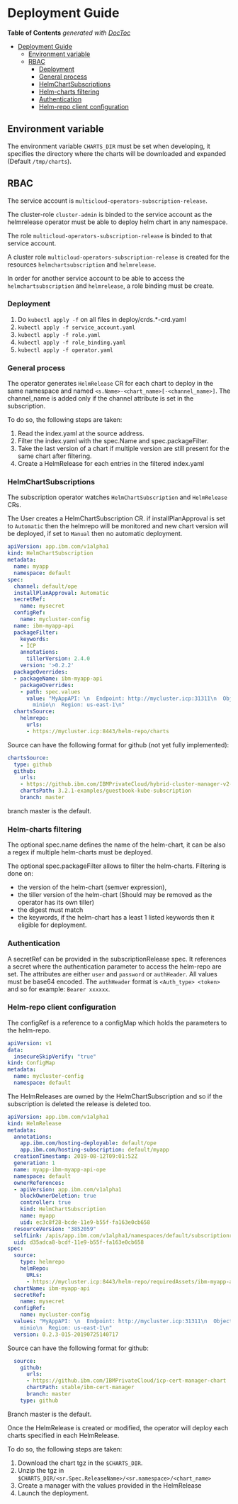 # Deployment Guide

<!-- START doctoc generated TOC please keep comment here to allow auto update -->
<!-- DON'T EDIT THIS SECTION, INSTEAD RE-RUN doctoc TO UPDATE -->
**Table of Contents**  *generated with [DocToc](https://github.com/thlorenz/doctoc)*

- [Deployment Guide](#deployment-guide)
    - [Environment variable](#environment-variable)
    - [RBAC](#rbac)
        - [Deployment](#deployment)
        - [General process](#general-process)
        - [HelmChartSubscriptions](#helmchartsubscriptions)
        - [Helm-charts filtering](#helm-charts-filtering)
        - [Authentication](#authentication)
        - [Helm-repo client configuration](#helm-repo-client-configuration)
<!-- END doctoc generated TOC please keep comment here to allow auto update -->

## Environment variable

The environment variable `CHARTS_DIR` must be set when developing, it specifies the directory where the charts will be downloaded and expanded (Default `/tmp/charts`).

## RBAC

The service account is `multicloud-operators-subscription-release`.

The cluster-role `cluster-admin` is binded to the service account as the helmrelease operator must be able to deploy helm chart in any namespace.

The role `multicloud-operators-subscription-release` is binded to that service account.

A cluster role `multicloud-operators-subscription-release` is created for the resources `helmchartsubscription` and `helmrelease`.

In order for another service account to be able to access the `helmchartsubscription` and `helmrelease`, a role binding must be create.

### Deployment

1) Do `kubectl apply -f` on all files in deploy/crds.*-crd.yaml
2) `kubectl apply -f service_account.yaml`
3) `kubectl apply -f role.yaml`
4) `kubectl apply -f role_binding.yaml`
5) `kubectl apply -f operator.yaml`

### General process

The operator generates `HelmRelease` CR for each chart to deploy in the same namespace and named `<s.Name>-<chart_name>[-<channel_name>]`. The channel_name is added only if the channel attribute is set in the subscription.

To do so, the following steps are taken:

1) Read the index.yaml at the source address.
2) Filter the index.yaml with the spec.Name and spec.packageFilter.
3) Take the last version of a chart if multiple version are still present for the same chart after filtering.
4) Create a HelmRelease for each entries in the filtered index.yaml

### HelmChartSubscriptions

The subscription operator watches `HelmChartSubscription` and `HelmRelease` CRs.

The User creates a HelmChartSubscription CR. if installPlanApproval is set to `Automatic` then the helmrepo will be monitored and new chart version will be deployed, if set to `Manual` then no automatic deployment.

```yaml
apiVersion: app.ibm.com/v1alpha1
kind: HelmChartSubscription
metadata:
  name: myapp
  namespace: default
spec:
  channel: default/ope
  installPlanApproval: Automatic
  secretRef:
    name: mysecret
  configRef:
    name: mycluster-config
  name: ibm-myapp-api
  packageFilter:
    keywords:
    - ICP
    annotations:
      tillerVersion: 2.4.0
    version: '>0.2.2'
  packageOverrides:
  - packageName: ibm-myapp-api
    packageOverrides:
    - path: spec.values
      value: "MyAppAPI: \n  Endpoint: http://mycluster.icp:31311\n  ObjectstoreSecretName:
        minio\n  Region: us-east-1\n"
  chartsSource:
    helmrepo:
      urls:
      - https://mycluster.icp:8443/helm-repo/charts
  ```

  Source can have the following format for github (not yet fully implemented):

  ``` yaml
  chartsSource:
    type: github
    github:
      urls:
      - https://github.ibm.com/IBMPrivateCloud/hybrid-cluster-manager-v2-chart.git
      chartsPath: 3.2.1-examples/guestbook-kube-subscription
      branch: master
  ```

branch master is the default.

### Helm-charts filtering

The optional spec.name defines the name of the helm-chart, it can be also a regex if multiple helm-charts must be deployed.

The optional spec.packageFilter allows to filter the helm-charts.
Filtering is done on:

- the version of the helm-chart (semver expression),
- the tiller version of the helm-chart (Should may be removed as the operator has its own tiller)
- the digest must match
- the keywords, if the helm-chart has a least 1 listed keywords then it eligible for deployment.

### Authentication

A secretRef can be provided in the subscriptionRelease spec. It references a secret where the authentication parameter to access the helm-repo are set.
The attributes are either `user` and `password` or `authHeader`. All values must be base64 encoded.
The `authHeader` format is `<Auth_type> <token>` and so for example:
`Bearer xxxxxx`.

### Helm-repo client configuration

The configRef is a reference to a configMap which holds the parameters to the helm-repo.

```yaml
apiVersion: v1
data:
  insecureSkipVerify: "true"
kind: ConfigMap
metadata:
  name: mycluster-config
  namespace: default
```

The HelmReleases are owned by the HelmChartSubscription and so if the subscription is deleted the release is deleted too.

```yaml
apiVersion: app.ibm.com/v1alpha1
kind: HelmRelease
metadata:
  annotations:
    app.ibm.com/hosting-deployable: default/ope
    app.ibm.com/hosting-subscription: default/myapp
  creationTimestamp: 2019-08-12T09:01:52Z
  generation: 1
  name: myapp-ibm-myapp-api-ope
  namespace: default
  ownerReferences:
  - apiVersion: app.ibm.com/v1alpha1
    blockOwnerDeletion: true
    controller: true
    kind: HelmChartSubscription
    name: myapp
    uid: ec3c8f28-bcde-11e9-b55f-fa163e0cb658
  resourceVersion: "3852059"
  selfLink: /apis/app.ibm.com/v1alpha1/namespaces/default/subscriptionreleases/myapp-ibm-myapp-api-ope
  uid: d35adca8-bcdf-11e9-b55f-fa163e0cb658
spec:
  source:
    type: helmrepo
    helmRepo:
      URLs:
      - https://mycluster.icp:8443/helm-repo/requiredAssets/ibm-myapp-api-0.2.3-015-20190725140717.tgz
  chartName: ibm-myapp-api
  secretRef:
    name: mysecret
  configRef:
    name: mycluster-config
  values: "MyAppAPI: \n  Endpoint: http://mycluster.icp:31311\n  ObjectstoreSecretName:
    minio\n  Region: us-east-1\n"
  version: 0.2.3-015-20190725140717
```

Source can have the following format for github:

```yaml
  source:
    github:
      urls:
      - https://github.ibm.com/IBMPrivateCloud/icp-cert-manager-chart
      chartPath: stable/ibm-cert-manager
      branch: master
    type: github
```

Branch master is the default.

Once the HelmRelease is created or modified, the operator will deploy each charts specified in each HelmRelease.

To do so, the following steps are taken:

1) Download the chart tgz in the `$CHARTS_DIR`.
2) Unzip the tgz in `$CHARTS_DIR/<sr.Spec.ReleaseName>/<sr.namespace>/<chart_name>`
3) Create a manager with the values provided in the HelmRelease
4) Launch the deployment.
